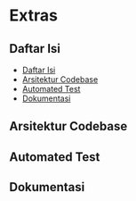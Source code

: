 # Extras

## Daftar Isi

- [Daftar Isi](#daftar-isi)
- [Arsitektur Codebase](#arsitektur-codebase)
- [Automated Test](#automated-test)
- [Dokumentasi](#dokumentasi)

## Arsitektur Codebase

## Automated Test

## Dokumentasi
